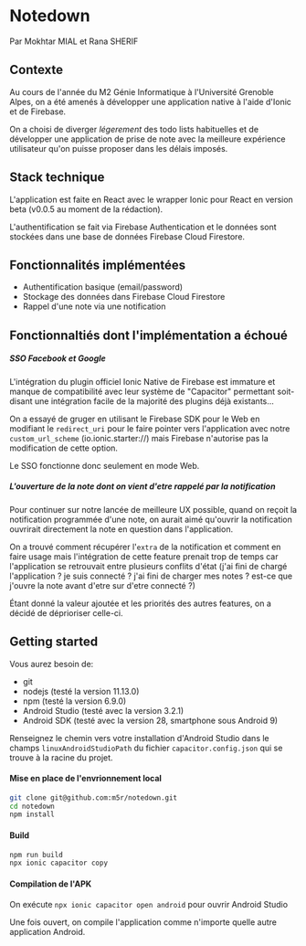 # Notedown

Par Mokhtar MIAL et Rana SHERIF

## Contexte

Au cours de l'année du M2 Génie Informatique à l'Université Grenoble Alpes, on a été amenés à développer une application native à l'aide d'Ionic et de Firebase.

On a choisi de diverger *légerement* des todo lists habituelles et de développer une application de prise de note avec la meilleure expérience utilisateur qu'on puisse proposer dans les délais imposés.

## Stack technique

L'application est faite en React avec le wrapper Ionic pour React en version beta (v0.0.5 au moment de la rédaction).

L'authentification se fait via Firebase Authentication et le données sont stockées dans une base de données Firebase Cloud Firestore.

## Fonctionnalités implémentées

 * Authentification basique (email/password)
 * Stockage des données dans Firebase Cloud Firestore
 * Rappel d'une note via une notification

## Fonctionnaltiés dont l'implémentation a échoué

##### SSO Facebook et Google

L'intégration du plugin officiel Ionic Native de Firebase est immature et manque de compatibilité avec leur système de "Capacitor" permettant soit-disant une intégration facile de la majorité des plugins déjà existants...

On a essayé de gruger en utilisant le Firebase SDK pour le Web en modifiant le `redirect_uri` pour le faire pointer vers l'application avec notre `custom_url_scheme` (io.ionic.starter://) mais Firebase n'autorise pas la modification de cette option.

Le SSO fonctionne donc seulement en mode Web.

##### L'ouverture de la note dont on vient d'etre rappelé par la notification

Pour continuer sur notre lancée de meilleure UX possible, quand on reçoit la notification programmée d'une note, on aurait aimé qu'ouvrir la notification ouvrirait directement la note en question dans l'application.

On a trouvé comment récupérer l'`extra` de la notification et comment en faire usage mais l'intégration de cette feature prenait trop de temps car l'application se retrouvait entre plusieurs conflits d'état (j'ai fini de chargé l'application ? je suis connecté ? j'ai fini de charger mes notes ? est-ce que j'ouvre la note avant d'etre sur d'etre connecté ?)

Étant donné la valeur ajoutée et les priorités des autres features, on a décidé de déprioriser celle-ci.

## Getting started

Vous aurez besoin de:
 * git
 * nodejs (testé la version 11.13.0)
 * npm (testé la version 6.9.0)
 * Android Studio (testé avec la version 3.2.1)
 * Android SDK (testé avec la version 28, smartphone sous Android 9)
 
Renseignez le chemin vers votre installation d'Android Studio dans le champs `linuxAndroidStudioPath` du fichier `capacitor.config.json` qui se trouve à la racine du projet.

#### Mise en place de l'envrionnement local

```bash
git clone git@github.com:m5r/notedown.git
cd notedown
npm install
```

#### Build

```bash
npm run build
npx ionic capacitor copy
```

#### Compilation de l'APK

On exécute `npx ionic capacitor open android` pour ouvrir Android Studio

Une fois ouvert, on compile l'application comme n'importe quelle autre application Android.
